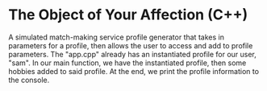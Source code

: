 # The Object of Your Affection (C++)
A simulated match-making service profile generator that takes in parameters for a profile, then allows the user to access and add to profile parameters.
The "app.cpp" already has an instantiated profile for our user, "sam". 
In our main function, we have the instantiated profile, then some hobbies added to said profile.
At the end, we print the profile information to the console.

